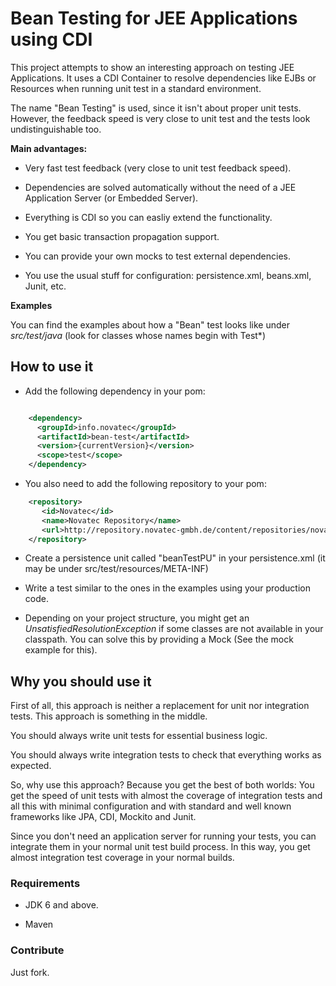 # Bean Testing for JEE Applications using CDI

This project attempts to show an interesting approach on testing JEE
Applications. It uses a CDI Container to resolve dependencies like EJBs
or Resources when running unit test in a standard environment.

The name "Bean Testing" is used, since it isn't about proper unit tests.
However, the feedback speed is very close to unit test and the tests
look undistinguishable too.

**Main advantages:**

-   Very fast test feedback (very close to unit test feedback speed).

-   Dependencies are solved automatically without the need of a JEE
    Application Server (or Embedded Server).

-   Everything is CDI so you can easliy extend the functionality.

-   You get basic transaction propagation support.

-   You can provide your own mocks to test external dependencies.

-   You use the usual stuff for configuration: persistence.xml,
    beans.xml, Junit, etc.

**Examples**

You can find the examples about how a "Bean" test looks like under
*src/test/java* (look for classes whose names begin with Test\*)

## How to use it

*  Add the following dependency in your pom:

```xml

    <dependency>
      <groupId>info.novatec</groupId>
      <artifactId>bean-test</artifactId>
      <version>{currentVersion}</version>
      <scope>test</scope>
    </dependency>
```

*  You also need to add the following repository to your pom:

```xml
    <repository>
       <id>Novatec</id>
       <name>Novatec Repository</name>
       <url>http://repository.novatec-gmbh.de/content/repositories/novatec</url>
    </repository>
```

*  Create a persistence unit called "beanTestPU" in your
    persistence.xml (it may be under src/test/resources/META-INF)

*  Write a test similar to the ones in the examples using your
    production code.

*  Depending on your project structure, you might get an
    *UnsatisfiedResolutionException* if some classes are not available
    in your classpath. You can solve this by providing a Mock (See the
    mock example for this).

## Why you should use it

First of all, this approach is neither a replacement for unit nor
integration tests. This approach is something in the middle.

You should always write unit tests for essential business logic.

You should always write integration tests to check that everything works
as expected.

So, why use this approach? Because you get the best of both worlds: You
get the speed of unit tests with almost the coverage of integration
tests and all this with minimal configuration and with standard and well
known frameworks like JPA, CDI, Mockito and Junit.

Since you don't need an application server for running your tests, you
can integrate them in your normal unit test build process. In this way,
you get almost integration test coverage in your normal builds.

### Requirements

-   JDK 6 and above.

-   Maven

### Contribute

Just fork.
